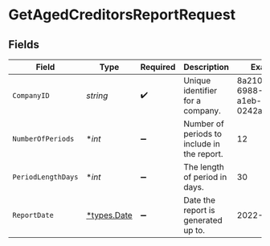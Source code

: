 # GetAgedCreditorsReportRequest


## Fields

| Field                                       | Type                                        | Required                                    | Description                                 | Example                                     |
| ------------------------------------------- | ------------------------------------------- | ------------------------------------------- | ------------------------------------------- | ------------------------------------------- |
| `CompanyID`                                 | *string*                                    | :heavy_check_mark:                          | Unique identifier for a company.            | 8a210b68-6988-11ed-a1eb-0242ac120002        |
| `NumberOfPeriods`                           | **int*                                      | :heavy_minus_sign:                          | Number of periods to include in the report. | 12                                          |
| `PeriodLengthDays`                          | **int*                                      | :heavy_minus_sign:                          | The length of period in days.               | 30                                          |
| `ReportDate`                                | [*types.Date](../../../types/date.md)       | :heavy_minus_sign:                          | Date the report is generated up to.         | 2022-12-31                                  |